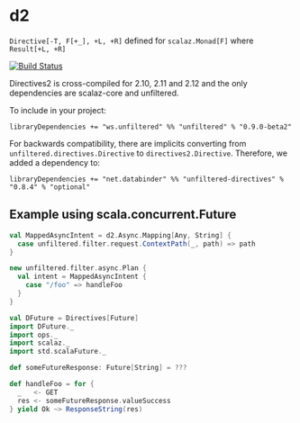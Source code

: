 d2
==
``Directive[-T, F[+_], +L, +R]`` defined for ``scalaz.Monad[F]`` where ``Result[+L, +R]``

[![Build Status](https://travis-ci.org/shiplog/directives2.svg)](https://travis-ci.org/shiplog/directives2)

Directives2 is cross-compiled for 2.10, 2.11 and 2.12 and the only dependencies are scalaz-core and unfiltered.

To include in your project:

``libraryDependencies += "ws.unfiltered" %% "unfiltered" % "0.9.0-beta2"``

For backwards compatibility, there are implicits converting from ``unfiltered.directives.Directive`` to ``directives2.Directive``. Therefore, we added a dependency to:

``libraryDependencies += "net.databinder" %% "unfiltered-directives" % "0.8.4" % "optional"``

Example using scala.concurrent.Future
---
```scala
val MappedAsyncIntent = d2.Async.Mapping[Any, String] {
  case unfiltered.filter.request.ContextPath(_, path) => path
}

new unfiltered.filter.async.Plan {
  val intent = MappedAsyncIntent { 
    case "/foo" => handleFoo
  }
}

val DFuture = Directives[Future]
import DFuture._
import ops._
import scalaz._
import std.scalaFuture._

def someFutureResponse: Future[String] = ???

def handleFoo = for {
  _   <- GET
  res <- someFutureResponse.valueSuccess
} yield Ok ~> ResponseString(res)
```
